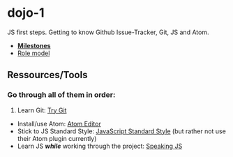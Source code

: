 # dojo-1

JS first steps. Getting to know Github Issue-Tracker, Git, JS and Atom.

- **[Milestones](https://github.com/onlyjedis/dojo-1/milestones)**
- [Role model](http://localtodos.com/)

## Ressources/Tools

### Go through all of them in order:
1. Learn Git: [Try Git](https://www.codeschool.com/courses/try-git)
- Install/use Atom: [Atom Editor](https://atom.io/)
- Stick to JS Standard Style: [JavaScript Standard Style](https://github.com/feross/standard)
  (but rather not use their Atom plugin currently)
- Learn JS ***while*** working through the project: [Speaking JS](http://speakingjs.com)
